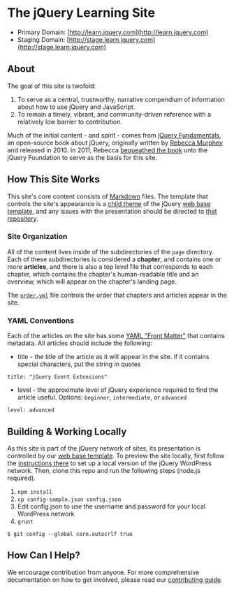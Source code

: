 # The jQuery Learning Site

* Primary Domain: [http://learn.jquery.com](http://learn.jquery.com)
* Staging Domain: [http://stage.learn.jquery.com](http://stage.learn.jquery.com)

## About

The goal of this site is twofold:

1. To serve as a central, trustworthy, narrative compendium of information about how to use jQuery and JavaScript.
2. To remain a timely, vibrant, and community-driven reference with a relatively low barrier to contribution.

Much of the initial content - and spirit - comes from [jQuery Fundamentals](https://github.com/rmurphey/jqfundamentals), an open-source book about jQuery, originally written by [Rebecca Murphey](http://www.rmurphey.com/) and released in 2010. In 2011, Rebecca [bequeathed the book](http://rmurphey.com/blog/2011/03/17/the-future-of-jquery-fundamentals-and-a-confession/) unto the jQuery Foundation to serve as the basis for this site.


## How This Site Works

This site's core content consists of [Markdown](http://daringfireball.net/projects/markdown/) files. The template that controls the site's appearance is a [child theme](https://github.com/jquery/jquery-wp-content/tree/master/themes/learn.jquery.com) of the jQuery [web base template](https://github.com/jquery/jquery-wp-content), and any issues with the presentation should be directed to [that repository](https://github.com/jquery/jquery-wp-content).

### Site Organization

All of the content lives inside of the subdirectories of the `page` directory. Each of these subdirectories is considered a **chapter**, and contains one or more **articles**, and there is also a top level file that corresponds to each chapter, which contains the chapter's human-readable title and an overview, which will appear on the chapter's landing page.

The [`order.yml`](https://github.com/jquery/learn.jquery.com/blob/master/order.yml) file controls the order that chapters and articles appear in the site.


### YAML Conventions

Each of the articles on the site has some [YAML "Front Matter"](https://github.com/mojombo/jekyll/wiki/YAML-Front-Matter) that contains metadata. All articles should include the following:

* title - the title of the article as it will appear in the site. if it contains special characters, put the string in quotes

`title: "jQuery Event Extensions"`

* level - the approximate level of jQuery experience required to find the article useful. Options: `beginner`, `intermediate`, or `advanced`

`level: advanced`

## Building & Working Locally

As this site is part of the jQuery network of sites, its presentation is controlled by our [web base template](https://github.com/jquery/jquery-wp-content). To preview the site locally, first follow the [instructions there](https://github.com/jquery/jquery-wp-content) to set up a local version of the jQuery WordPress network. Then, clone this repo and run the following steps (node.js required).


1. `npm install`
2. `cp config-sample.json config.json`
3. Edit config.json to use the username and password for your local WordPress network
4. `grunt`

```
$ git config --global core.autocrlf true
```

## How Can I Help?

We encourage contribution from anyone. For more comprehensive documentation on how to get involved, please read our [contributing guide](http://learn.jquery.com/contributing).
